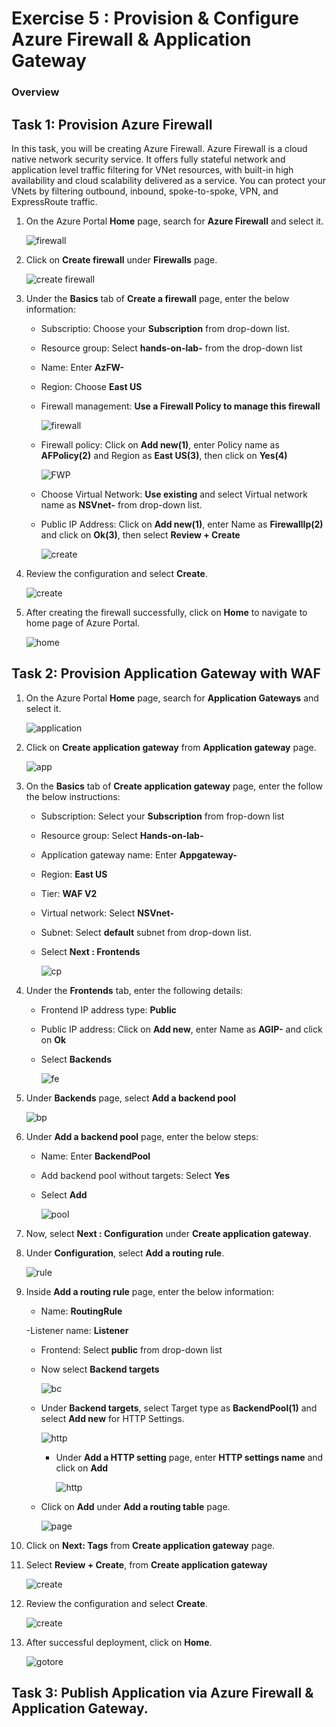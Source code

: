 
# Exercise 5 : Provision & Configure Azure Firewall & Application Gateway

### Overview


## Task 1: Provision Azure Firewall

In this task, you will be creating Azure Firewall. Azure Firewall is a cloud native network security service. It offers fully stateful network and application level traffic filtering for VNet resources, with built-in high availability and cloud scalability delivered as a service. You can protect your VNets by filtering outbound, inbound, spoke-to-spoke, VPN, and ExpressRoute traffic.

1. On the Azure Portal **Home** page, search for **Azure Firewall** and select it.

    ![firewall](https://github.com/Divyasri199/AIW-Azure-Network-Solutions/blob/prod/media/firewall.png?raw=true)
    
2. Click on **Create firewall** under **Firewalls** page.

    ![create firewall](https://github.com/Divyasri199/AIW-Azure-Network-Solutions/blob/prod/media/createfirewall.png?raw=true)
    
3. Under the **Basics** tab of **Create a firewall** page, enter the below information:

     - Subscriptio: Choose your **Subscription** from drop-down list.

     - Resource group: Select **hands-on-lab-<inject key="DeploymentID" enableCopy="false"/>** from the drop-down list

     - Name: Enter **AzFW-<inject key="DeploymentID" enableCopy="true"/>**

     - Region: Choose **East US**

     - Firewall management: **Use a Firewall Policy to manage this firewall**

       ![firewall](https://github.com/Divyasri199/AIW-Azure-Network-Solutions/blob/prod/media/fw.png?raw=true)

     - Firewall policy: Click on **Add new(1)**, enter Policy name as **AFPolicy(2)** and Region as **East US(3)**, then click on **Yes(4)**

        ![FWP](https://github.com/Divyasri199/AIW-Azure-Network-Solutions/blob/prod/media/FWP.png?raw=true)
        
     - Choose Virtual Network: **Use existing** and select Virtual network name as **NSVnet-<inject key="DeploymentID" enableCopy="false"/>** from drop-down list.

     - Public IP Address: Click on **Add new(1)**, enter Name as **FirewallIp(2)** and click on **Ok(3)**, then select **Review + Create**

         ![create](https://github.com/Divyasri199/AIW-Azure-Network-Solutions/blob/prod/media/FWi.png?raw=true)

4. Review the configuration and select **Create**.

    ![create](https://github.com/Divyasri199/AIW-Azure-Network-Solutions/blob/prod/media/ip1.png?raw=true)
    
5. After creating the firewall successfully, click on **Home** to navigate to home page of Azure Portal.

    ![home](https://github.com/Divyasri199/AIW-Azure-Network-Solutions/blob/prod/media/home.png?raw=true)


## Task 2: Provision Application Gateway with WAF


1. On the Azure Portal **Home** page, search for **Application Gateways** and select it.

     ![application](https://github.com/Divyasri199/AIW-Azure-Network-Solutions/blob/prod/media/application.png?raw=true)
     
2. Click on **Create application gateway** from **Application gateway** page.

     ![app](https://github.com/Divyasri199/AIW-Azure-Network-Solutions/blob/prod/media/cag.png?raw=true)
     
3. On the **Basics** tab of **Create application gateway** page, enter the follow the below instructions:

      - Subscription: Select your **Subscription** from frop-down list

      - Resource group: Select **Hands-on-lab-<inject key="DeploymentID" enableCopy="false"/>**

      - Application gateway name: Enter **Appgateway-<inject key="DeploymentID" enableCopy="true"/>**

      - Region: **East US**

      - Tier: **WAF V2**

      - Virtual network: Select **NSVnet-<inject key="DeploymentID" enableCopy="false"/>**

      - Subnet: Select **default** subnet from drop-down list.

      - Select **Next : Frontends**

        ![cp](https://github.com/Divyasri199/AIW-Azure-Network-Solutions/blob/prod/media/appgate.png?raw=true)
        
4. Under the **Frontends** tab, enter the following details:

     - Frontend IP address type: **Public**

     - Public IP address: Click on **Add new**, enter Name as **AGIP-<inject key="DeploymentID" enableCopy="true"/>** and click on **Ok**

     - Select **Backends**

        ![fe](https://github.com/Divyasri199/AIW-Azure-Network-Solutions/blob/prod/media/frontend.png?raw=true)
        
5. Under **Backends** page, select **Add a backend pool**

      ![bp](https://github.com/Divyasri199/AIW-Azure-Network-Solutions/blob/prod/media/bp.png?raw=true)
      
6. Under **Add a backend pool** page, enter the below steps:

      - Name: Enter **BackendPool**

      - Add backend pool without targets: Select **Yes**

      - Select **Add**

        ![pool](https://github.com/Divyasri199/AIW-Azure-Network-Solutions/blob/prod/media/pool.png?raw=true)
        
7. Now, select **Next : Configuration** under **Create application gateway**.

8. Under **Configuration**, select **Add a routing rule**.

     ![rule](https://github.com/Divyasri199/AIW-Azure-Network-Solutions/blob/prod/media/rr.png?raw=true)
     
9. Inside **Add a routing rule** page, enter the below information:

     - Name: **RoutingRule**

     -Listener name: **Listener**
     
     - Frontend: Select **public** from drop-down list

     - Now select **Backend targets**

       ![bc](https://github.com/Divyasri199/AIW-Azure-Network-Solutions/blob/prod/media/list.png?raw=true)
       
     - Under **Backend targets**, select Target type as **BackendPool(1)** and select **Add new** for HTTP Settings.

       ![http](https://github.com/Divyasri199/AIW-Azure-Network-Solutions/blob/prod/media/attp.png?raw=true)
          
          - Under **Add a HTTP setting** page, enter **HTTP settings name** and click on **Add**

               ![http](https://github.com/Divyasri199/AIW-Azure-Network-Solutions/blob/prod/media/http.png?raw=true)
               
      - Click on **Add** under **Add a routing table** page.

         ![page](https://github.com/Divyasri199/AIW-Azure-Network-Solutions/blob/prod/media/rt.png?raw=true)
         
10. Click on **Next: Tags** from **Create application gateway** page.

11. Select **Review + Create**, from **Create application gateway**

      ![create](https://github.com/Divyasri199/AIW-Azure-Network-Solutions/blob/prod/media/rc2.png?raw=true)
      
12. Review the configuration and select **Create**.

      ![create](https://github.com/Divyasri199/AIW-Azure-Network-Solutions/blob/prod/media/create2.png?raw=true)
      
13. After successful deployment, click on **Home**.

      ![gotore](https://github.com/Divyasri199/AIW-Azure-Network-Solutions/blob/prod/media/home1.png?raw=true)

      
        
## Task 3: Publish Application via Azure Firewall & Application Gateway.             




